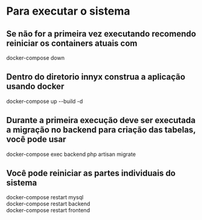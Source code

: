 # Para executar o sistema
## Se não for a primeira vez executando recomendo reiniciar os containers atuais com
docker-compose down

## Dentro do diretorio innyx construa a aplicação usando docker
docker-compose up --build -d

## Durante a primeira execução deve ser executada a migração no backend para criação das tabelas, você pode usar
docker-compose exec backend php artisan migrate

## Você pode reiniciar as partes individuais do sistema
docker-compose restart mysql <br/>
docker-compose restart backend <br/>
docker-compose restart frontend <br/>
